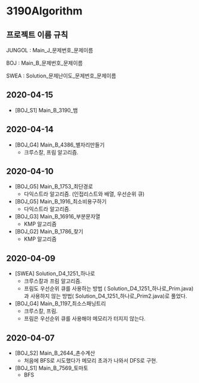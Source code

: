 # 3190Algorithm

## 프로젝트 이름 규칙

JUNGOL : Main_J\_문제번호\_문제이름

BOJ : Main_B\_문제번호\_문제이름

SWEA : Solution\_문제난이도\_문제번호\_문제이름

## 2020-04-15

- [BOJ_S1] Main_B_3190_뱀

## 2020-04-14

- [BOJ_G4] Main_B_4386_별자리만들기
  - 크루스칼, 프림 알고리즘.

## 2020-04-10

- [BOJ_G5] Main_B_1753_최단경로
  - 다익스트라 알고리즘. (인접리스트와 배열, 우선순위 큐)
- [BOJ_G5] Main_B_1916_최소비용구하기
  - 다익스트라 알고리즘.
- [BOJ_G3] Main_B_16916_부분문자열
  - KMP 알고리즘
- [BOJ_G2] Main_B_1786_찾기
  - KMP 알고리즘

## 2020-04-09

- [SWEA] Solution\_D4\_1251\_하나로
  - 크루스칼과 프림 알고리즘.
  - 프림도 우선순위 큐를 사용하는 방법 ( Solution\_D4\_1251\_하나로_Prim.java)과 사용하지 않는 방법( Solution\_D4\_1251\_하나로\_Prim2.java)로 풀었다.
- [BOJ_G4] Main_B_1197_최소스패닝트리
  - 크루스칼, 프림.
  - 프림은 우선순위 큐를 사용해야 메모리가 터지지 않는다.

## 2020-04-07

- [BOJ\_S2] Main_B_2644_촌수계산
  - 처음에 BFS로 시도했다가 메모리 초과가 나와서 DFS로 구현.
- [BOJ\_S1] Main_B_7569_토마토
  - BFS